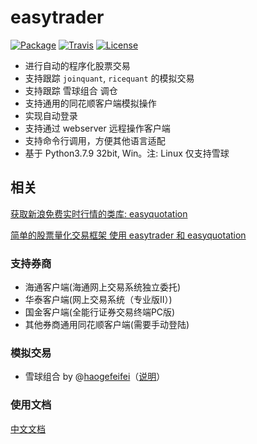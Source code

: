 # easytrader

[![Package](https://img.shields.io/pypi/v/easytrader.svg)](https://pypi.python.org/pypi/easytrader)
[![Travis](https://img.shields.io/travis/shidenggui/easytrader.svg)](https://travis-ci.org/shidenggui/easytrader)
[![License](https://img.shields.io/github/license/shidenggui/easytrader.svg)](https://github.com/shidenggui/easytrader/blob/master/LICENSE)

* 进行自动的程序化股票交易
* 支持跟踪 `joinquant`, `ricequant` 的模拟交易
* 支持跟踪 雪球组合 调仓
* 支持通用的同花顺客户端模拟操作
* 实现自动登录
* 支持通过 webserver 远程操作客户端
* 支持命令行调用，方便其他语言适配
* 基于 Python3.7.9 32bit, Win。注: Linux 仅支持雪球

## 相关

[获取新浪免费实时行情的类库: easyquotation](https://github.com/shidenggui/easyquotation)

[简单的股票量化交易框架 使用 easytrader 和 easyquotation](https://github.com/shidenggui/easyquant)


### 支持券商

* 海通客户端(海通网上交易系统独立委托)
* 华泰客户端(网上交易系统（专业版Ⅱ）)
* 国金客户端(全能行证券交易终端PC版)
* 其他券商通用同花顺客户端(需要手动登陆)


### 模拟交易

* 雪球组合 by @[haogefeifei](https://github.com/haogefeifei)（[说明](doc/xueqiu.md)）

### 使用文档

[中文文档](http://easytrader.readthedocs.io/zh/master/)


